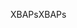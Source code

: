 <span data-ttu-id="64615-101">XBAPs</span><span class="sxs-lookup"><span data-stu-id="64615-101">XBAPs</span></span>